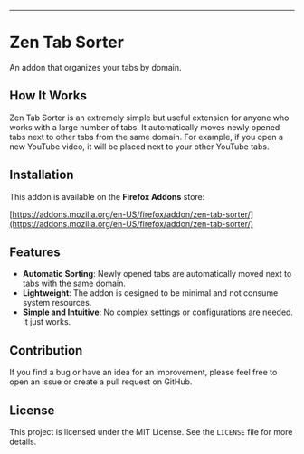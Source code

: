 ---
# Zen Tab Sorter

An addon that organizes your tabs by domain.

## How It Works

Zen Tab Sorter is an extremely simple but useful extension for anyone who works with a large number of tabs. It automatically moves newly opened tabs next to other tabs from the same domain. For example, if you open a new YouTube video, it will be placed next to your other YouTube tabs.

## Installation

This addon is available on the **Firefox Addons** store:

[https://addons.mozilla.org/en-US/firefox/addon/zen-tab-sorter/](https://addons.mozilla.org/en-US/firefox/addon/zen-tab-sorter/)

## Features

- **Automatic Sorting**: Newly opened tabs are automatically moved next to tabs with the same domain.
- **Lightweight**: The addon is designed to be minimal and not consume system resources.
- **Simple and Intuitive**: No complex settings or configurations are needed. It just works.

## Contribution

If you find a bug or have an idea for an improvement, please feel free to open an issue or create a pull request on GitHub.

## License

This project is licensed under the MIT License. See the `LICENSE` file for more details.